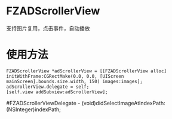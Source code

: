 # FZADScrollerView
支持图片复用，点击事件，自动播放
# 使用方法
    FZADScrollerView *adScrollerView = [[FZADScrollerView alloc] initWithFrame:CGRectMake(0.0, 0.0, [UIScreen mainScreen].bounds.size.width, 150) images:images];
    adScrollerView.delegate = self;
    [self.view addSubview:adScrollerView];
    
#FZADScrollerViewDelegate
    - (void)didSelectImageAtIndexPath:(NSInteger)indexPath; 
